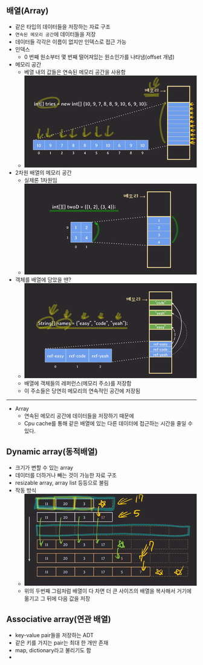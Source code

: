 ## 배열(Array)
- 같은 타입의 데이터들을 저장하는 자료 구조
- `연속된 메모리 공간`에 데이터들을 저장
- 데이터들 각각은 이름이 없지만 인덱스로 접근 가능
- 인덱스
  - 0 번째 원소부터 몇 번째 떨어져있는 원소인가를 나타냄(offset 개념)
- 메모리 공간
  - 베열 내의 값들은 연속된 메모리 공간을 사용함
  - ![img_1.png](img_1.png)
- 2차원 배열의 메모리 공간
  - 실제론 1차원임
  - ![img_2.png](img_2.png)
- 객체를 배열에 담았을 땐?
  - ![img_3.png](img_3.png)
  - 배열에 객체들의 레퍼런스(메모리 주소)를 저장함
  - 이 주소들은 당연히 메모리의 연속적인 공간에 저장됨

---
- Array
  - 연속된 메모리 공간에 데이터들을 저장하기 때문에
  - Cpu cache를 통해 같은 배열에 있는 다른 데이터에 접근하는 시간을 줄일 수 있다.
## Dynamic array(동적배열)
- 크기가 변할 수 있는 array
- 데이터를 더하거나 빼는 것이 가능한 자료 구조
- resizable array, array list 등등으로 불림
- 작동 방식
  - ![img_4.png](img_4.png)
  - 위의 두번째 그림처럼 배열이 다 차면 더 큰 사이즈의 배열을 복사해서 거기에 옮기고 그 뒤에 다음 값을 저장

## Associative array(연관 배열)
- key-value pair들을 저장하는 ADT
- 같은 키를 가지는 pair는 최대 한 개만 존재
- map, dictionary라고 불리기도 함
- 